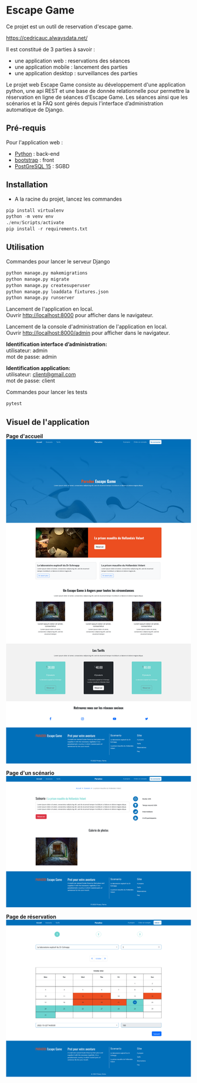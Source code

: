 # Escape Game

Ce projet est un outil de reservation d'escape game. 

https://cedricauc.alwaysdata.net/

Il est constitué de 3 parties à savoir : 
- une application web : reservations des séances
- une application mobile : lancement des parties
- une application desktop : surveillances des parties

Le projet web Escape Game consiste au développement d'une application python, 
une api REST et une base de donnée relationnelle pour permettre la réservation en ligne de séances d'Escape Game.
Les séances ainsi que les scénarios et la FAQ sont gérés depuis l'interface d’administration automatique de Django.

## Pré-requis

Pour l'application web : 
- [Python](https://www.python.org/downloads/) : back-end
- [bootstrap](https://getbootstrap.com/docs/5.2/getting-started/download/) : front
- [PostGreSQL 15](https://www.postgresql.org/download/) : SGBD


## Installation

- A la racine du projet, lancez les commandes 
```python
pip install virtualenv
python -m venv env
./env/Scripts/activate
pip install -r requirements.txt
```

## Utilisation

Commandes pour lancer le serveur Django
```python
python manage.py makemigrations 
python manage.py migrate
python manage.py createsuperuser
python manage.py loaddata fixtures.json
python manage.py runserver
```

Lancement de l'application en local.\
Ouvrir [http://localhost:8000](http://localhost:8000) pour afficher dans le navigateur.

Lancement de la console d'administration de l'application en local.\
Ouvrir [http://localhost:8000/admin](http://localhost:8000/admin) pour afficher dans le navigateur.

**Identification interface d’administration:**\
utilisateur: admin\
mot de passe: admin

**Identification application:**\
utilisateur: client@gmail.com\
mot de passe: client

Commandes pour lancer les tests
```python
pytest
```

## Visuel de l'application

**Page d'accueil**
![Page d'accueil](./img/home.png)

**Page d'un scénario**
![Page d'un scénario](./img/scenario.png)

**Page de réservation**
![Page de réservation](./img/booking.png)



